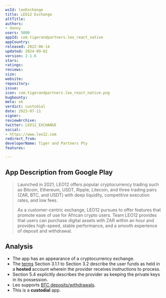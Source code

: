 ```yaml
---
wsId: leoExchange
title: LEO12 Exchange
altTitle: 
authors:
- danny
users: 5000
appId: com.tigerandpartners.leo_react_native
appCountry: 
released: 2022-06-14
updated: 2024-09-02
version: 2.1.6
stars: 
ratings: 
reviews: 
size: 
website: 
repository: 
issue: 
icon: com.tigerandpartners.leo_react_native.png
bugbounty: 
meta: ok
verdict: custodial
date: 2023-07-11
signer: 
reviewArchive: 
twitter: LEO12_EXCHANGE
social:
- https://www.leo12.com
redirect_from: 
developerName: Tiger and Partners Pty
features: 

---
```


## App Description from Google Play

> Launched in 2021, LEO12 offers popular cryptocurrency trading such as Bitcoin, Ethereum, USDT, Ripple, Litecoin, and three trading pairs (ZAR, BTC, and USDT) with deep liquidity, competitive execution rates, and low fees.
>
> As a customer-centric exchange, LEO12 pursues to offer features that promote ease of use for African crypto users. Team LEO12 provides that users can purchase digital assets with ZAR within an hour and provides high-speed, stable performance, and a smooth experience of deposit and withdrawal.

## Analysis

- The app has an appearance of a cryptocurrency exchange.
- The [terms](https://www.leo12.com/terms) Section 3.1.1 to Section 3.2 describe the user funds as held in a **hosted** account wherein the provider receives instructions to process.
- Section 5.4 explicitly describes the provider as keeping the private keys in its possession.
- Leo supports [BTC deposits/withdrawals](https://www.leo12.com/faq).
- This is a **custodial** app.
